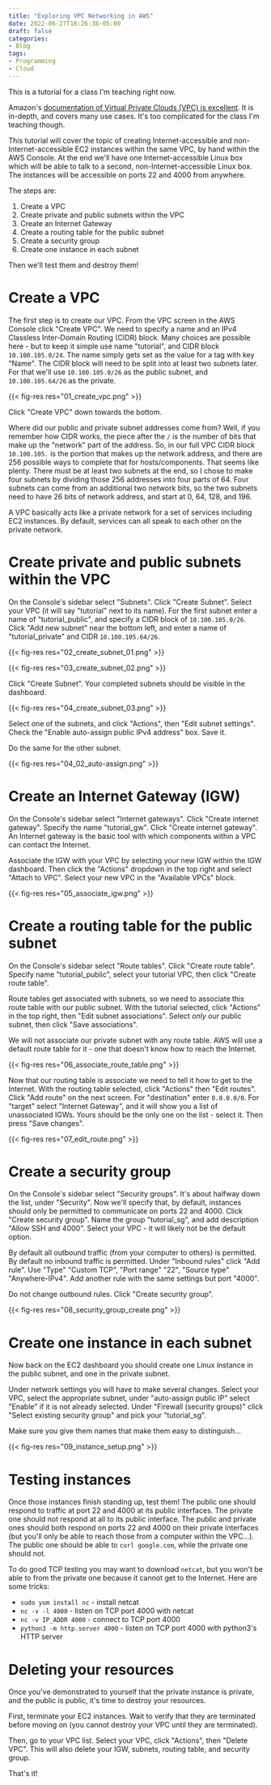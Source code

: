 ```yaml
---
title: "Exploring VPC Networking in AWS"
date: 2022-06-27T16:26:38-05:00
draft: false
categories:
- Blog
tags:
- Programming
- Cloud
---
```


This is a tutorial for a class I'm teaching right now.

Amazon's [documentation of Virtual Private Clouds (VPC) is excellent](https://docs.aws.amazon.com/vpc/latest/userguide/what-is-amazon-vpc.html).  It is in-depth, and covers many use cases.  It's too complicated for the class I'm teaching though.

This tutorial will cover the topic of creating Internet-accessible and non-Internet-accessible EC2 instances within the same VPC, by hand within the AWS Console.  At the end we'll have one Internet-accessible Linux box which will be able to talk to a second, non-Internet-accessible Linux box.  The instances will be accessible on ports 22 and 4000 from anywhere.

<!--more-->

The steps are:

1. Create a VPC
2. Create private and public subnets within the VPC
3. Create an Internet Gateway
4. Create a routing table for the public subnet
5. Create a security group
6. Create one instance in each subnet

Then we'll test them and destroy them!

# Create a VPC

The first step is to create our VPC.  From the VPC screen in the AWS Console click "Create VPC".  We need to specify a name and an IPv4 Classless Inter-Domain Routing (CIDR) block.  Many choices are possible here - but to keep it simple use name "tutorial", and CIDR block `10.100.105.0/24`.  The name simply gets set as the value for a tag with key "Name".  The CIDR block will need to be split into at least two subnets later.  For that we'll use `10.100.105.0/26` as the public subnet, and `10.100.105.64/26` as the private.

{{< fig-res res="01_create_vpc.png" >}}

Click "Create VPC" down towards the bottom.

Where did our public and private subnet addresses come from?  Well, if you remember how CIDR works, the piece after the `/` is the number of bits that make up the "network" part of the address.  So, in our full VPC CIDR block `10.100.105.` is the portion that makes up the network address, and there are 256 possible ways to complete that for hosts/components.  That seems like plenty.  There must be at least two subnets at the end, so I chose to make four subnets by dividing those 256 addresses into four parts of 64.  Four subnets can come from an additional two network bits, so the two subnets need to have 26 bits of network address, and start at 0, 64, 128, and 196.

A VPC basically acts like a private network for a set of services including EC2 instances.  By default, services can all speak to each other on the private network.

# Create private and public subnets within the VPC

On the Console's sidebar select "Subnets".  Click "Create Subnet".  Select your VPC (it will say "tutorial" next to its name).  For the first subnet enter a name of "tutorial_public", and specify a CIDR block of `10.100.105.0/26`.  Click "Add new subnet" near the bottom left, and enter a name of "tutorial_private" and CIDR `10.100.105.64/26`.

{{< fig-res res="02_create_subnet_01.png" >}}

{{< fig-res res="03_create_subnet_02.png" >}}

Click "Create Subnet".  Your completed subnets should be visible in the dashboard.

{{< fig-res res="04_create_subnet_03.png" >}}

Select one of the subnets, and click "Actions", then "Edit subnet settings".  Check the "Enable auto-assign public IPv4 address" box.  Save it.

Do the same for the other subnet.

{{< fig-res res="04_02_auto-assign.png" >}}

# Create an Internet Gateway (IGW)

On the Console's sidebar select "Internet gateways".  Click "Create internet gateway".  Specify the name "tutorial_gw".  Click "Create internet gateway".  An Internet gateway is the basic tool with which components within a VPC can contact the Internet.

Associate the IGW with your VPC by selecting your new IGW within the IGW dashboard.  Then click the "Actions" dropdown in the top right and select "Attach to VPC".  Select your new VPC in the "Available VPCs" block.

{{< fig-res res="05_associate_igw.png" >}}

# Create a routing table for the public subnet

On the Console's sidebar select "Route tables".  Click "Create route table".  Specify name "tutorial_public", select your tutorial VPC, then click "Create route table".

Route tables get associated with subnets, so we need to associate this route table with our public subnet.  With the tutorial selected, click "Actions" in the top right, then "Edit subnet associations".  Select _only_ our public subnet, then click "Save associations".

We will not associate our private subnet with any route table.  AWS will use a default route table for it - one that doesn't know how to reach the Internet.

{{< fig-res res="06_associate_route_table.png" >}}

Now that our routing table is associate we need to tell it how to get to the Internet.  With the routing table selected, click "Actions" then "Edit routes".  Click "Add route" on the next screen.  For "destination" enter `0.0.0.0/0`.  For "target" select "Internet Gateway", and it will show you a list of unassociated IGWs.  Yours should be the only one on the list - select it.  Then press "Save changes".

{{< fig-res res="07_edit_route.png" >}}

# Create a security group

On the Console's sidebar select "Security groups".  It's about halfway down the list, under "Security".  Now we'll specify that, by default, instances should only be permitted to communicate on ports 22 and 4000.  Click "Create security group".  Name the group "tutorial_sg", and add description "Allow SSH and 4000".  Select your VPC - it will likely not be the default option.

By default all outbound traffic (from your computer to others) is permitted.  By default no inbound traffic is permitted.  Under "Inbound rules" click "Add rule".  Use "Type" "Custom TCP", "Port range" "22", "Source type" "Anywhere-IPv4".  Add another rule with the same settings but port "4000".

Do not change outbound rules.  Click "Create security group".

{{< fig-res res="08_security_group_create.png" >}}

# Create one instance in each subnet

Now back on the EC2 dashboard you should create one Linux instance in the public subnet, and one in the private subnet.

Under network settings you will have to make several changes.  Select your VPC, select the appropriate subnet, under "auto-assign public IP" select "Enable" if it is not already selected.  Under "Firewall (security groups)" click "Select existing security group" and pick your "tutorial_sg".

Make sure you give them names that make them easy to distinguish...

{{< fig-res res="09_instance_setup.png" >}}

# Testing instances

Once those instances finish standing up, test them!  The public one should respond to traffic at port 22 and 4000 at its public interfaces.  The private one should not respond at all to its public interface.  The public and private ones should both respond on ports 22 and 4000 on their private interfaces (but you'll only be able to reach those from a computer within the VPC...).  The public one should be able to `curl google.com`, while the private one should not.

To do good TCP testing you may want to download `netcat`, but you won't be able to from the private one because it cannot get to the Internet.  Here are some tricks:

* `sudo yum install nc` - install netcat
* `nc -v -l 4000` - listen on TCP port 4000 with netcat
* `nc -v IP_ADDR 4000` - connect to TCP port 4000
* `python3 -m http.server 4000` - listen on TCP port 4000 with python3's HTTP server

# Deleting your resources

Once you've demonstrated to yourself that the private instance is private, and the public is public, it's time to destroy your resources.

First, terminate your EC2 instances.  Wait to verify that they are terminated before moving on (you cannot destroy your VPC until they are terminated).

Then, go to your VPC list.  Select your VPC, click "Actions", then "Delete VPC".  This will also delete your IGW, subnets, routing table, and security group.

That's it!
